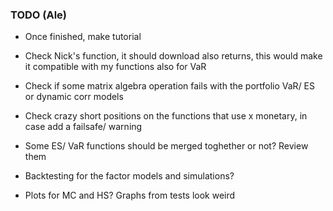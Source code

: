 ### TODO (Ale)

- Once finished, make tutorial

- Check Nick's function, it should download also returns, this would make it compatible with my functions also for VaR

- Check if some matrix algebra operation fails with the portfolio VaR/ ES or dynamic corr models

- Check crazy short positions on the functions that use x monetary, in case add a failsafe/ warning

- Some ES/ VaR functions should be merged toghether or not? Review them

- Backtesting for the factor models and simulations?

- Plots for MC and HS? Graphs from tests look weird